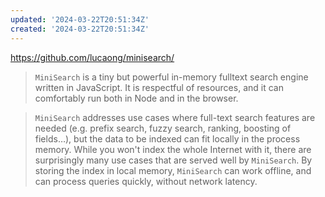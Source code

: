 ```yaml
---
updated: '2024-03-22T20:51:34Z'
created: '2024-03-22T20:51:34Z'
---
```

https://github.com/lucaong/minisearch/

> `MiniSearch` is a tiny but powerful in-memory fulltext search engine written in JavaScript. It is respectful of resources, and it can comfortably run both in Node and in the browser.

> `MiniSearch` addresses use cases where full-text search features are needed (e.g. prefix search, fuzzy search, ranking, boosting of fields…), but the data to be indexed can fit locally in the process memory. While you won't index the whole Internet with it, there are surprisingly many use cases that are served well by `MiniSearch`. By storing the index in local memory, `MiniSearch` can work offline, and can process queries quickly, without network latency.